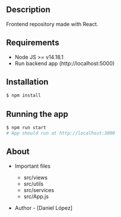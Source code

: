 ## Description

Frontend repository made with React.

## Requirements

- Node JS >= v14.18.1
- Run backend app (http://localhost:5000)

## Installation

```bash
$ npm install
```

## Running the app

```bash
$ npm run start
# App should run at http://localhost:3000
```


## About
- Important files
  - src/views
  - src/utils
  - src/services
  - src/App.js

  
- Author - [Daniel López]
